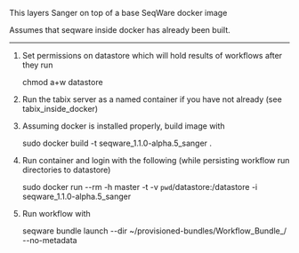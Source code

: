 This layers Sanger on top of a base SeqWare docker image

Assumes that seqware inside docker has already been built. 

---------------------------------------------------------------

1. Set permissions on datastore which will hold results of workflows after they run

    chmod a+w datastore

2. Run the tabix server as a named container if you have not already (see tabix\_inside\_docker) 

3. Assuming docker is installed properly, build image with 

    sudo docker build  -t seqware_1.1.0-alpha.5_sanger .

5. Run container and login with the following (while persisting workflow run directories to datastore)
 
    sudo docker run --rm -h master -t -v `pwd`/datastore:/datastore  -i seqware_1.1.0-alpha.5_sanger

6. Run workflow with 

    seqware bundle launch --dir ~/provisioned-bundles/Workflow_Bundle_<fill this in>/ --no-metadata
